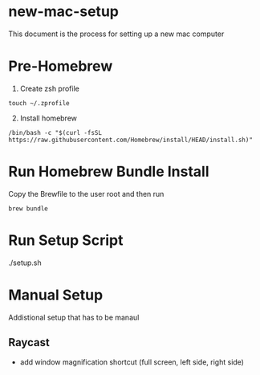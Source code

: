 # new-mac-setup

This document is the process for setting up a new mac computer

# Pre-Homebrew

1. Create zsh profile

```
touch ~/.zprofile
```

2. Install homebrew

```
/bin/bash -c "$(curl -fsSL https://raw.githubusercontent.com/Homebrew/install/HEAD/install.sh)"
```

# Run Homebrew Bundle Install

Copy the Brewfile to the user root and then run

```
brew bundle
```

# Run Setup Script
./setup.sh

# Manual Setup

Addistional setup that has to be manaul

## Raycast

- add window magnification shortcut (full screen, left side, right side)
